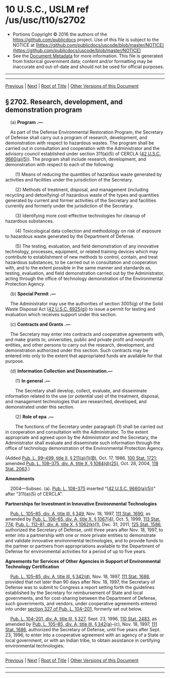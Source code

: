 ---
---

# 10 U.S.C., USLM ref /us/usc/t10/s2702

* Portions Copyright © 2016 the authors of the https://github.com/publicdocs project.
  Use of this file is subject to the NOTICE at [https://github.com/publicdocs/uscode/blob/master/NOTICE](https://github.com/publicdocs/uscode/blob/master/NOTICE)
* See the [Document Metadata](././../../../../../..//README.md) for more information.
  This file is generated from historical government data; content and/or formatting may be inaccurate and out-of-date and should not be used for official purposes.

----------
----------

[Previous](./../../../../../..//us/usc/t10/stA/ptIV/ch160/m__us_usc_t10_s2701.md) | [Next](./../../../../../..//us/usc/t10/stA/ptIV/ch160/m__us_usc_t10_s2703.md) | [Root of Title](./../../../../../../) | [Other Versions of this Document](https://publicdocs.github.io/go/links?ns=uslm&ref=%2Fus%2Fusc%2Ft10%2Fs2702)

## § 2702. Research, development, and demonstration program

    (a)  __Program__  __.—__ 

    As part of the Defense Environmental Restoration Program, the Secretary of Defense shall carry out a program of research, development, and demonstration with respect to hazardous wastes. The program shall be carried out in consultation and cooperation with the Administrator and the advisory council established under section 311(a)(5) of CERCLA ([42 U.S.C. 9660(a)(5)][/us/usc/t42/s9660/a/5]). The program shall include research, development, and demonstration with respect to each of the following:

        (1) Means of reducing the quantities of hazardous waste generated by activities and facilities under the jurisdiction of the Secretary.

        (2) Methods of treatment, disposal, and management (including recycling and detoxifying) of hazardous waste of the types and quantities generated by current and former activities of the Secretary and facilities currently and formerly under the jurisdiction of the Secretary.

        (3) Identifying more cost-effective technologies for cleanup of hazardous substances.

        (4) Toxicological data collection and methodology on risk of exposure to hazardous waste generated by the Department of Defense.

        (5) The testing, evaluation, and field demonstration of any innovative technology, processes, equipment, or related training devices which may contribute to establishment of new methods to control, contain, and treat hazardous substances, to be carried out in consultation and cooperation with, and to the extent possible in the same manner and standards as, testing, evaluation, and field demonstration carried out by the Administrator, acting through the office of technology demonstration of the Environmental Protection Agency.

    (b)  __Special Permit__  __.—__ 

    The Administrator may use the authorities of section 3005(g) of the Solid Waste Disposal Act ([42 U.S.C. 6925(g)][/us/usc/t42/s6925/g]) to issue a permit for testing and evaluation which receives support under this section.

    (c)  __Contracts and Grants__  __.—__ 

    The Secretary may enter into contracts and cooperative agreements with, and make grants to, universities, public and private profit and nonprofit entities, and other persons to carry out the research, development, and demonstration authorized under this section. Such contracts may be entered into only to the extent that appropriated funds are available for that purpose.

    (d) __Information Collection and Dissemination.—__ 

        (1)  __In general__  __.—__ 

        The Secretary shall develop, collect, evaluate, and disseminate information related to the use (or potential use) of the treatment, disposal, and management technologies that are researched, developed, and demonstrated under this section.

        (2)  __Role of epa__  __.—__ 

        The functions of the Secretary under paragraph (1) shall be carried out in cooperation and consultation with the Administrator. To the extent appropriate and agreed upon by the Administrator and the Secretary, the Administrator shall evaluate and disseminate such information through the office of technology demonstration of the Environmental Protection Agency.

(Added [Pub. L. 99–499, title II, § 211(a)(1)(B)][/us/pl/99/499/s211/a/1/B], Oct. 17, 1986, [100 Stat. 1721][/us/stat/100/1721]; amended [Pub. L. 108–375, div. A, title X, § 1084(d)(25)][/us/pl/108/375/s1084/d/25], Oct. 28, 2004, [118 Stat. 2063][/us/stat/118/2063].)

 __Amendments__ 

    2004—Subsec. (a). [Pub. L. 108–375][/us/pl/108/375] inserted “([42 U.S.C. 9660(a)(5)][/us/usc/t42/s9660/a/5])” after “311(a)(5) of CERCLA”.

 __Partnerships for Investment in Innovative Environmental Technologies__ 

    [Pub. L. 105–85, div. A, title III, § 349][/us/pl/105/85/s349], Nov. 18, 1997, [111 Stat. 1690][/us/stat/111/1690], as amended by [Pub. L. 106–65, div. A, title X, § 1067(4)][/us/pl/106/65/s1067/4], Oct. 5, 1999, [113 Stat. 774][/us/stat/113/774]; [Pub. L. 112–81, div. A, title X, § 1062(k)(1)][/us/pl/112/81/s1062/k/1], Dec. 31, 2011, [125 Stat. 1586][/us/stat/125/1586], authorized the Secretary of Defense, until three years after Nov. 18, 1997, to enter into a partnership with one or more private entities to demonstrate and validate innovative environmental technologies, and to provide funds to the partner or partners from appropriations available to the Department of Defense for environmental activities for a period of up to five years.

 __Agreements for Services of Other Agencies in Support of Environmental Technology Certification__ 

    [Pub. L. 105–85, div. A, title III, § 342(d)][/us/pl/105/85/s342/d], Nov. 18, 1997, [111 Stat. 1686][/us/stat/111/1686], provided that not later than 90 days after Nov. 18, 1997, the Secretary of Defense was to submit to Congress a report setting forth the guidelines established by the Secretary for reimbursement of State and local governments, and for cost-sharing between the Department of Defense, such governments, and vendors, under cooperative agreements entered into under [section 327 of Pub. L. 104–201][/us/pl/104/201/s327], formerly set out below.

    [Pub. L. 104–201, div. A, title III, § 327][/us/pl/104/201/s327], Sept. 23, 1996, [110 Stat. 2483][/us/stat/110/2483], as amended by [Pub. L. 105–85, div. A, title III, § 342(a)][/us/pl/105/85/s342/a]–(c), Nov. 18, 1997, [111 Stat. 1686][/us/stat/111/1686], authorized the Secretary of Defense, until five years after Sept. 23, 1996, to enter into a cooperative agreement with an agency of a State or local government, or with an Indian tribe, to obtain assistance in certifying environmental technologies.

----------

[Previous](./../../../../../..//us/usc/t10/stA/ptIV/ch160/m__us_usc_t10_s2701.md) | [Next](./../../../../../..//us/usc/t10/stA/ptIV/ch160/m__us_usc_t10_s2703.md) | [Root of Title](./../../../../../../) | [Other Versions of this Document](https://publicdocs.github.io/go/links?ns=uslm&ref=%2Fus%2Fusc%2Ft10%2Fs2702)

----------
----------

[/us/usc/t42/s9660/a/5]: https://publicdocs.github.io/go/links?ns=uslm&ref=%2Fus%2Fusc%2Ft42%2Fs9660%2Fa%2F5
[/us/usc/t42/s6925/g]: https://publicdocs.github.io/go/links?ns=uslm&ref=%2Fus%2Fusc%2Ft42%2Fs6925%2Fg
[/us/pl/99/499/s211/a/1/B]: https://publicdocs.github.io/go/links?ns=uslm&ref=%2Fus%2Fpl%2F99%2F499%2Fs211%2Fa%2F1%2FB
[/us/stat/100/1721]: https://publicdocs.github.io/go/links?ns=uslm&ref=%2Fus%2Fstat%2F100%2F1721
[/us/pl/108/375/s1084/d/25]: https://publicdocs.github.io/go/links?ns=uslm&ref=%2Fus%2Fpl%2F108%2F375%2Fs1084%2Fd%2F25
[/us/stat/118/2063]: https://publicdocs.github.io/go/links?ns=uslm&ref=%2Fus%2Fstat%2F118%2F2063
[/us/pl/108/375]: https://publicdocs.github.io/go/links?ns=uslm&ref=%2Fus%2Fpl%2F108%2F375
[/us/usc/t42/s9660/a/5]: https://publicdocs.github.io/go/links?ns=uslm&ref=%2Fus%2Fusc%2Ft42%2Fs9660%2Fa%2F5
[/us/pl/105/85/s349]: https://publicdocs.github.io/go/links?ns=uslm&ref=%2Fus%2Fpl%2F105%2F85%2Fs349
[/us/stat/111/1690]: https://publicdocs.github.io/go/links?ns=uslm&ref=%2Fus%2Fstat%2F111%2F1690
[/us/pl/106/65/s1067/4]: https://publicdocs.github.io/go/links?ns=uslm&ref=%2Fus%2Fpl%2F106%2F65%2Fs1067%2F4
[/us/stat/113/774]: https://publicdocs.github.io/go/links?ns=uslm&ref=%2Fus%2Fstat%2F113%2F774
[/us/pl/112/81/s1062/k/1]: https://publicdocs.github.io/go/links?ns=uslm&ref=%2Fus%2Fpl%2F112%2F81%2Fs1062%2Fk%2F1
[/us/stat/125/1586]: https://publicdocs.github.io/go/links?ns=uslm&ref=%2Fus%2Fstat%2F125%2F1586
[/us/pl/105/85/s342/d]: https://publicdocs.github.io/go/links?ns=uslm&ref=%2Fus%2Fpl%2F105%2F85%2Fs342%2Fd
[/us/stat/111/1686]: https://publicdocs.github.io/go/links?ns=uslm&ref=%2Fus%2Fstat%2F111%2F1686
[/us/pl/104/201/s327]: https://publicdocs.github.io/go/links?ns=uslm&ref=%2Fus%2Fpl%2F104%2F201%2Fs327
[/us/pl/104/201/s327]: https://publicdocs.github.io/go/links?ns=uslm&ref=%2Fus%2Fpl%2F104%2F201%2Fs327
[/us/stat/110/2483]: https://publicdocs.github.io/go/links?ns=uslm&ref=%2Fus%2Fstat%2F110%2F2483
[/us/pl/105/85/s342/a]: https://publicdocs.github.io/go/links?ns=uslm&ref=%2Fus%2Fpl%2F105%2F85%2Fs342%2Fa
[/us/stat/111/1686]: https://publicdocs.github.io/go/links?ns=uslm&ref=%2Fus%2Fstat%2F111%2F1686


